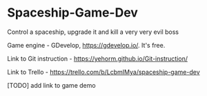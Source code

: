 # Spaceship-Game-Dev

Control a spaceship, upgrade it and kill a very very evil boss

Game engine - GDevelop, https://gdevelop.io/. It's free.

Link to Git instruction - https://yehorm.github.io/Git-instruction/

Link to Trello - https://trello.com/b/LcbmIMya/spaceship-game-dev

[TODO] add link to game demo

